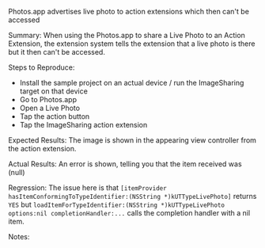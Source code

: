 Photos.app advertises live photo to action extensions which then can't be accessed

Summary:
When using the Photos.app to share a Live Photo to an Action Extension, the extension system tells the extension that a live photo is there but it then can't be accessed.

Steps to Reproduce:
- Install the sample project on an actual device / run the ImageSharing target on that device
- Go to Photos.app
- Open a Live Photo
- Tap the action button
- Tap the ImageSharing action extension

Expected Results:
The image is shown in the appearing view controller from the action extension.

Actual Results:
An error is shown, telling you that the item received was (null)

Regression:
The issue here is that `[itemProvider hasItemConformingToTypeIdentifier:(NSString *)kUTTypeLivePhoto]` returns `YES` but `loadItemForTypeIdentifier:(NSString *)kUTTypeLivePhoto options:nil completionHandler:...` calls the completion handler with a nil item.

Notes:

